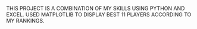THIS PROJECT IS A COMBINATION OF MY SKILLS USING PYTHON AND EXCEL. USED MATPLOTLIB TO DISPLAY BEST 11 PLAYERS ACCORDING TO MY RANKINGS. 

